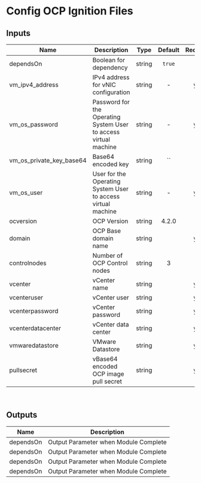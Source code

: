 <!---
Copyright IBM Corp. 2019, 2019
--->

# Config OCP Ignition Files

## Inputs

| Name | Description | Type | Default | Required |
|------|-------------|:----:|:-----:|:-----:|
| dependsOn | Boolean for dependency | string | `true` | no |
| vm_ipv4_address | IPv4 address for vNIC configuration | string | - | yes |
| vm_os_password | Password for the Operating System User to access virtual machine | string | - | yes |
| vm_os_private_key_base64 | Base64 encoded key | string | `` | no |
| vm_os_user | User for the Operating System User to access virtual machine | string | - | yes |
| ocversion | OCP Version | string | 4.2.0 | no |
| domain | OCP Base domain name | string |  | yes |
| controlnodes | Number of OCP Control nodes | string | 3 | no |
| vcenter | vCenter name | string |  | yes|
| vcenteruser | vCenter user | string |  | yes|
| vcenterpassword | vCenter password | string |  | yes |
| vcenterdatacenter | vCenter data center| string |  | yes |
| vmwaredatastore | VMware Datastore | string |  | yes |
| pullsecret | vBase64 encoded OCP image pull secret | string |  | yes |

<br />


## Outputs

| Name | Description |
|------|-------------|
| dependsOn | Output Parameter when Module Complete |
| dependsOn | Output Parameter when Module Complete |
| dependsOn | Output Parameter when Module Complete |
| dependsOn | Output Parameter when Module Complete |
